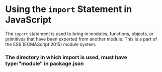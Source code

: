 # Using the `import` Statement in JavaScript

The `import` statement is used to bring in modules, functions, objects, or primitives that have been exported from another module. This is a part of the ES6 (ECMAScript 2015) module system.


### The directory in which import is used, must have type:"module" in package.json